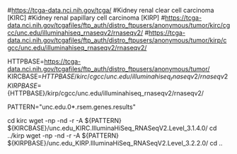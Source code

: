 #https://tcga-data.nci.nih.gov/tcga/
#Kidney renal clear cell carcinoma [KIRC]
#Kidney renal papillary cell carcinoma [KIRP]
#https://tcga-data.nci.nih.gov/tcgafiles/ftp_auth/distro_ftpusers/anonymous/tumor/kirc/cgcc/unc.edu/illuminahiseq_rnaseqv2/rnaseqv2/
#https://tcga-data.nci.nih.gov/tcgafiles/ftp_auth/distro_ftpusers/anonymous/tumor/kirp/cgcc/unc.edu/illuminahiseq_rnaseqv2/rnaseqv2/

HTTPBASE=https://tcga-data.nci.nih.gov/tcgafiles/ftp_auth/distro_ftpusers/anonymous/tumor/
KIRCBASE=${HTTPBASE}/kirc/cgcc/unc.edu/illuminahiseq_rnaseqv2/rnaseqv2
KIRPBASE=${HTTPBASE}/kirp/cgcc/unc.edu/illuminahiseq_rnaseqv2/rnaseqv2/

PATTERN="unc.edu.0*.rsem.genes.results"


cd kirc
wget -np -nd -r -A ${PATTERN}  ${KIRCBASE}/unc.edu_KIRC.IlluminaHiSeq_RNASeqV2.Level_3.1.4.0/
cd ../kirp
wget -np -nd -r -A ${PATTERN}  ${KIRPBASE}/unc.edu_KIRP.IlluminaHiSeq_RNASeqV2.Level_3.2.2.0/
cd ..
